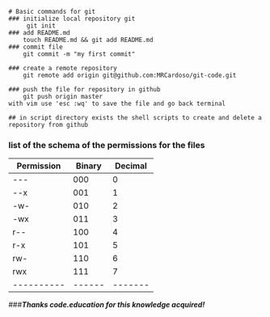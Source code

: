 ```
# Basic commands for git
### initialize local repository git
 	 git init
### add README.md
	touch README.md && git add README.md
### commit file
	git commit -m "my first commit"

### create a remote repository
	git remote add origin git@github.com:MRCardoso/git-code.git

### push the file for repository in github
	git push origin master
with vim use 'esc :wq' to save the file and go back terminal

## in script directory exists the shell scripts to create and delete a repository from github

```

### list of the schema of the permissions for the files

|Permission|Binary|Decimal|
|----------|------|-------|
|    ---   |  000 |   0   |
|    --x   |  001 |   1   |
|    -w-   |  010 |   2   |
|    -wx   |  011 |   3   |
|    r--   |  100 |   4   |
|    r-x   |  101 |   5   |
|    rw-   |  110 |   6   |
|    rwx   |  111 |   7   |
|----------|------|-------|

###***Thanks code.education for this knowledge acquired!***


